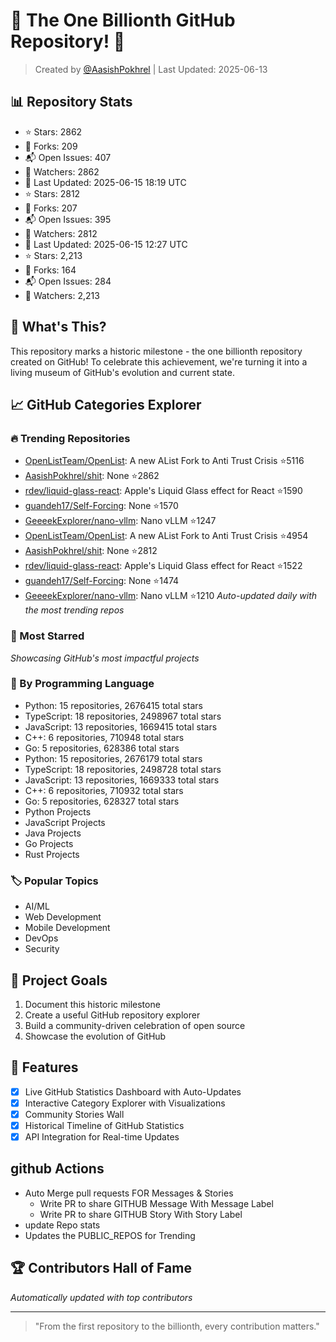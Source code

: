 # 🎉 The One Billionth GitHub Repository! 🎉

> Created by [@AasishPokhrel](https://github.com/AasishPokhrel) | Last Updated: 2025-06-13

## 📊 Repository Stats
- ⭐ Stars: 2862
- 🍴 Forks: 209
- 📬 Open Issues: 407
- 👀 Watchers: 2862
- 📅 Last Updated: 2025-06-15 18:19 UTC
- ⭐ Stars: 2812
- 🍴 Forks: 207
- 📬 Open Issues: 395
- 👀 Watchers: 2812
- 📅 Last Updated: 2025-06-15 12:27 UTC
- ⭐ Stars: 2,213
- 🍴 Forks: 164
- 📬 Open Issues: 284
- 👀 Watchers: 2,213

## 🎯 What's This?
This repository marks a historic milestone - the one billionth repository created on GitHub! To celebrate this achievement, we're turning it into a living museum of GitHub's evolution and current state.

## 📈 GitHub Categories Explorer

### 🔥 Trending Repositories
- [OpenListTeam/OpenList](https://github.com/OpenListTeam/OpenList): A new AList Fork to Anti Trust Crisis ⭐5116
- [AasishPokhrel/shit](https://github.com/AasishPokhrel/shit): None ⭐2862
- [rdev/liquid-glass-react](https://github.com/rdev/liquid-glass-react): Apple's Liquid Glass effect for React ⭐1590
- [guandeh17/Self-Forcing](https://github.com/guandeh17/Self-Forcing): None ⭐1570
- [GeeeekExplorer/nano-vllm](https://github.com/GeeeekExplorer/nano-vllm): Nano vLLM ⭐1247
- [OpenListTeam/OpenList](https://github.com/OpenListTeam/OpenList): A new AList Fork to Anti Trust Crisis ⭐4954
- [AasishPokhrel/shit](https://github.com/AasishPokhrel/shit): None ⭐2812
- [rdev/liquid-glass-react](https://github.com/rdev/liquid-glass-react): Apple's Liquid Glass effect for React ⭐1522
- [guandeh17/Self-Forcing](https://github.com/guandeh17/Self-Forcing): None ⭐1474
- [GeeeekExplorer/nano-vllm](https://github.com/GeeeekExplorer/nano-vllm): Nano vLLM ⭐1210
*Auto-updated daily with the most trending repos*

### 🌟 Most Starred
*Showcasing GitHub's most impactful projects*

### 🎨 By Programming Language
- Python: 15 repositories, 2676415 total stars
- TypeScript: 18 repositories, 2498967 total stars
- JavaScript: 13 repositories, 1669415 total stars
- C++: 6 repositories, 710948 total stars
- Go: 5 repositories, 628386 total stars
- Python: 15 repositories, 2676179 total stars
- TypeScript: 18 repositories, 2498728 total stars
- JavaScript: 13 repositories, 1669333 total stars
- C++: 6 repositories, 710932 total stars
- Go: 5 repositories, 628327 total stars
- Python Projects
- JavaScript Projects
- Java Projects
- Go Projects
- Rust Projects

### 🏷️ Popular Topics
- AI/ML
- Web Development
- Mobile Development
- DevOps
- Security

## 🎯 Project Goals
1. Document this historic milestone
2. Create a useful GitHub repository explorer
3. Build a community-driven celebration of open source
4. Showcase the evolution of GitHub

## 🚀 Features
- [x] Live GitHub Statistics Dashboard with Auto-Updates
- [x] Interactive Category Explorer with Visualizations
- [x] Community Stories Wall
- [x] Historical Timeline of GitHub Statistics
- [x] API Integration for Real-time Updates

## github Actions
- Auto Merge pull requests FOR Messages & Stories
  - Write PR to share GITHUB Message With Message Label
  - Write PR to share GITHUB Story With Story Label
- update Repo stats
- Updates the PUBLIC_REPOS for Trending

## 🏆 Contributors Hall of Fame
*Automatically updated with top contributors*

---
> "From the first repository to the billionth, every contribution matters." 
